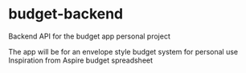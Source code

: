 # budget-backend
Backend API for the budget app personal project

The app will be for an envelope style budget system for personal use
Inspiration from Aspire budget spreadsheet
